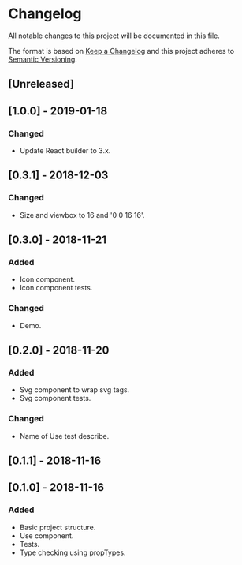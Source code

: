 # Changelog

All notable changes to this project will be documented in this file.

The format is based on [Keep a Changelog](http://keepachangelog.com/en/1.0.0/)
and this project adheres to [Semantic Versioning](http://semver.org/spec/v2.0.0.html).

## [Unreleased]

## [1.0.0] - 2019-01-18
### Changed
- Update React builder to 3.x. 

## [0.3.1] - 2018-12-03
### Changed
- Size and viewbox to 16 and '0 0 16 16'.

## [0.3.0] - 2018-11-21
### Added
- Icon component.
- Icon component tests.
### Changed
- Demo.

## [0.2.0] - 2018-11-20
### Added
- Svg component to wrap svg tags.
- Svg component tests.
### Changed
- Name of Use test describe.

## [0.1.1] - 2018-11-16

## [0.1.0] - 2018-11-16

### Added
- Basic project structure.
- Use component.
- Tests.
- Type checking using propTypes.
